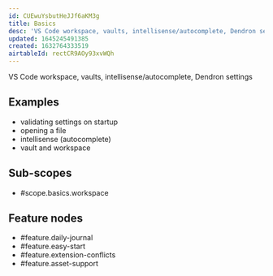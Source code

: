 ```yaml
---
id: CUEwuYsbutHeJJf6aKM3g
title: Basics
desc: 'VS Code workspace, vaults, intellisense/autocomplete, Dendron settings'
updated: 1645245491385
created: 1632764333519
airtableId: rectCR9AOy93xvWQh
---
```


VS Code workspace, vaults, intellisense/autocomplete, Dendron settings

## Examples

- validating settings on startup
- opening a file
- intellisense (autocomplete)
- vault and workspace

## Sub-scopes
- #scope.basics.workspace
## Feature nodes
- #feature.daily-journal
- #feature.easy-start
- #feature.extension-conflicts
- #feature.asset-support
